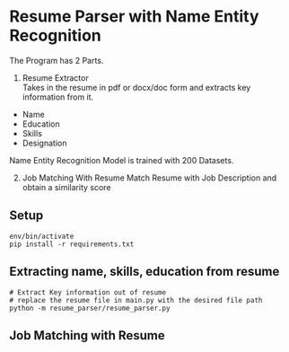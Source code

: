 # Resume Parser with Name Entity Recognition

The Program has 2 Parts.
1. Resume Extractor  
Takes in the resume in pdf or docx/doc form and extracts key information from it.
- Name
- Education
- Skills
- Designation

Name Entity Recognition Model is trained with 200 Datasets.

2. Job Matching With Resume
Match Resume with Job Description and obtain a similarity score

## Setup
```
env/bin/activate
pip install -r requirements.txt
```
## Extracting name, skills, education from resume
```
# Extract Key information out of resume
# replace the resume file in main.py with the desired file path
python -m resume_parser/resume_parser.py
```

## Job Matching with Resume
